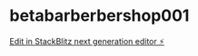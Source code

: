 # betabarberbershop001

[Edit in StackBlitz next generation editor ⚡️](https://stackblitz.com/~/github.com/erikopedo19/betabarberbershop001)